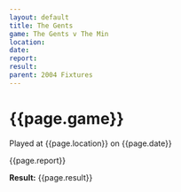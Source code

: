 ```yaml
---
layout: default
title: The Gents
game: The Gents v The Min
location: 
date: 
report: 
result: 
parent: 2004 Fixtures
---
```


# {{page.game}}

Played at {{page.location}} on {{page.date}}

{{page.report}}

**Result:** {{page.result}}
